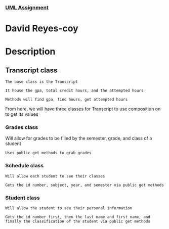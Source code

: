 ### [UML Assignment](https://github.com/dmreyescoy03/2143-OOP-ReyesCoy/blob/main/Assignments/A05/UML.png)
# David Reyes-coy

# Description 

## Transcript class

    The base class is the Transcript

    It house the gpa, total credit hours, and the attempted hours

    Methods will find gpa, find hours, get attempted hours

From here, we will have three classes for Transcript to use composition on to get its values

### Grades class

   Will allow for grades to be filled by the semester, grade, and class of a student

    Uses public get methods to grab grades

### Schedule class

    Will allow each student to see their classes

    Gets the id number, subject, year, and semester via public get methods

### Student class

    Will allow the student to see their personal information

    Gets the id number first, then the last name and first name, and finally the classification of the student via public get methods
